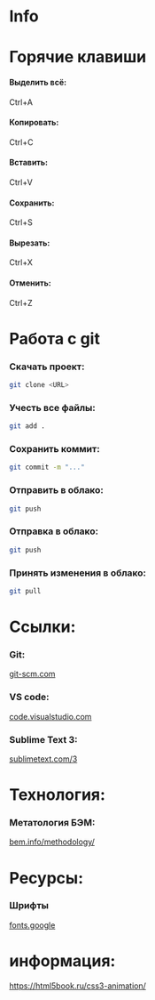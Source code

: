 # Info
# Горячие клавиши
#### Выделить всё:
Ctrl+A
#### Копировать:
Ctrl+C
#### Вставить:
Ctrl+V
#### Сохранить:
Ctrl+S
#### Вырезать:
Ctrl+X
#### Отменить:
Ctrl+Z

# Работа с git
### Скачать проект:
``` bash
git clone <URL>
```
### Учесть все файлы:
``` bash
git add .
```
### Сохранить коммит:
``` bash
git commit -m "..."
```
### Отправить в облако:
``` bash
git push
```

### Отправка в облако:
``` bash
git push
```
### Принять изменения в облако:
``` bash
git pull
```

# Ссылки:
### Git:
[git-scm.com](https://git-scm.com/)
### VS code:
[code.visualstudio.com](https://code.visualstudio.com/)
### Sublime Text 3:
[sublimetext.com/3](https://www.sublimetext.com/3)

# Технология:
### Метатология БЭМ:
[bem.info/methodology/](https://ru.bem.info/methodology/)

# Ресурсы:
### Шрифты
[fonts.google](https://fonts.google.com/)

# информация:
https://html5book.ru/css3-animation/